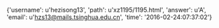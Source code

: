 {'username': u'hezisong13', 'path': u'xz1195/1195.html', 'answer': u'A', 'email': u'hzs13@mails.tsinghua.edu.cn', 'time': '2016-02-24:07:37:02'}